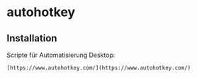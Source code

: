 # autohotkey

## Installation
Scripte für Automatisierung Desktop: 
```html
[https://www.autohotkey.com/](https://www.autohotkey.com/)
```

